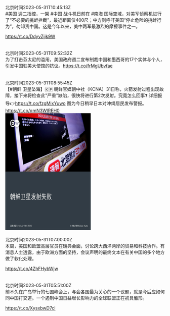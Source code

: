 北京时间2023-05-31T10:45:13Z<br>#美国 週二指控，一架 #中国 战斗机日前在 #南海 国际空域，对美军侦察机进行了“不必要的挑衅拦截”，最近距离仅400尺；中方则呼吁美国“停止危险的挑衅行为”，勿卸责中国。这是今年以来，美中两军最激烈的摩擦事件之一。

https://t.co/DdyvZjjk9W<br><br><br>北京时间2023-05-31T09:52:32Z<br>为了打击芬太尼的滥用，美国政府週二宣布制裁中国和墨西哥的17个实体与个人，引发中国驻美大使馆的抗议。https://t.co/frMgUbvfae<br><br><br>北京时间2023-05-31T08:55:45Z<br>【#朝鲜 卫星坠海】🇰🇵
朝鲜官媒朝中社（KCNA）31日称，火箭发射过程出现故障，接下来将检查此"严重"缺陷，很快将进行第2次发射。究竟怎么回事❓
详细报导👉https://t.co/fzgMixYuwo
图为今日稍早日本对冲绳居民发布警报。 https://t.co/qmN3WlREH0<br><img src='/temp/image/2023/u-Month-5/1663710825591308288_0.jpg' width='270' height='370'><br><br>北京时间2023-05-31T07:00:00Z<br>本周，美国和欧盟高层官员在瑞典会面，讨论跨大西洋两岸的贸易和科技协作。有消息人士透露，由于欧洲方面的坚持，会议声明的最终文本在有关中国的多个地方做了软化处理。

https://t.co/4ZhFHybWjw<br><br><br>北京时间2023-05-31T05:51:00Z<br>前不久在广岛举行的七国峰会上，与会各国最为关心的一个议题，就是今后应如何同中国打交道。一个遏制中国日益增长影响力的全球联盟正在初具雏形。

https://t.co/XysxbwD7cl<br><br><br>